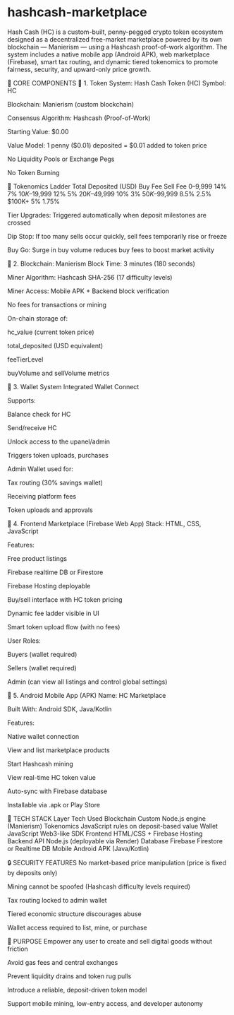 # hashcash-marketplace

Hash Cash (HC) is a custom-built, penny-pegged crypto token ecosystem designed as a decentralized free-market marketplace powered by its own blockchain — Manierism — using a Hashcash proof-of-work algorithm. The system includes a native mobile app (Android APK), web marketplace (Firebase), smart tax routing, and dynamic tiered tokenomics to promote fairness, security, and upward-only price growth.

🧠 CORE COMPONENTS
🔹 1. Token System: Hash Cash Token (HC)
Symbol: HC

Blockchain: Manierism (custom blockchain)

Consensus Algorithm: Hashcash (Proof-of-Work)

Starting Value: $0.00

Value Model: 1 penny ($0.01) deposited = $0.01 added to token price

No Liquidity Pools or Exchange Pegs

No Token Burning

🧮 Tokenomics Ladder
Total Deposited (USD)	Buy Fee	Sell Fee
$0–$9,999	14%	7%
$10K–$19,999	12%	5%
$20K–$49,999	10%	3%
$50K–$99,999	8.5%	2.5%
$100K+	5%	1.75%

Tier Upgrades: Triggered automatically when deposit milestones are crossed

Dip Stop: If too many sells occur quickly, sell fees temporarily rise or freeze

Buy Go: Surge in buy volume reduces buy fees to boost market activity

🔹 2. Blockchain: Manierism
Block Time: 3 minutes (180 seconds)

Miner Algorithm: Hashcash SHA-256 (17 difficulty levels)

Miner Access: Mobile APK + Backend block verification

No fees for transactions or mining

On-chain storage of:

hc_value (current token price)

total_deposited (USD equivalent)

feeTierLevel

buyVolume and sellVolume metrics

🔹 3. Wallet System
Integrated Wallet Connect

Supports:

Balance check for HC

Send/receive HC

Unlock access to the upanel/admin

Triggers token uploads, purchases

Admin Wallet used for:

Tax routing (30% savings wallet)

Receiving platform fees

Token uploads and approvals

🔹 4. Frontend Marketplace (Firebase Web App)
Stack: HTML, CSS, JavaScript

Features:

Free product listings

Firebase realtime DB or Firestore

Firebase Hosting deployable

Buy/sell interface with HC token pricing

Dynamic fee ladder visible in UI

Smart token upload flow (with no fees)

User Roles:

Buyers (wallet required)

Sellers (wallet required)

Admin (can view all listings and control global settings)

🔹 5. Android Mobile App (APK)
Name: HC Marketplace

Built With: Android SDK, Java/Kotlin

Features:

Native wallet connection

View and list marketplace products

Start Hashcash mining

View real-time HC token value

Auto-sync with Firebase database

Installable via .apk or Play Store

🧩 TECH STACK
Layer	Tech Used
Blockchain	Custom Node.js engine (Manierism)
Tokenomics	JavaScript rules on deposit-based value
Wallet	JavaScript Web3-like SDK
Frontend	HTML/CSS + Firebase Hosting
Backend API	Node.js (deployable via Render)
Database	Firebase Firestore or Realtime DB
Mobile	Android APK (Java/Kotlin)

🔒 SECURITY FEATURES
No market-based price manipulation (price is fixed by deposits only)

Mining cannot be spoofed (Hashcash difficulty levels required)

Tax routing locked to admin wallet

Tiered economic structure discourages abuse

Wallet access required to list, mine, or purchase

🎯 PURPOSE
Empower any user to create and sell digital goods without friction

Avoid gas fees and central exchanges

Prevent liquidity drains and token rug pulls

Introduce a reliable, deposit-driven token model

Support mobile mining, low-entry access, and developer autonomy

